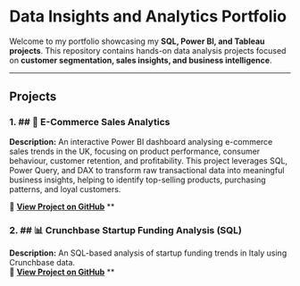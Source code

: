 # Data Insights and Analytics Portfolio

Welcome to my portfolio showcasing my **SQL, Power BI, and Tableau projects**. This repository contains hands-on data analysis projects focused on **customer segmentation, sales insights, and business intelligence**.

---
##  Projects

### 1. ## 🛒 E-Commerce Sales Analytics 
**Description:** An interactive Power BI dashboard analysing e-commerce sales trends in the UK, focusing on product performance, consumer behaviour, customer retention, and profitability. This project leverages SQL, Power Query, and DAX to transform raw transactional data into meaningful business insights, helping to identify top-selling products, purchasing patterns, and loyal customers.

🔗 **[View Project on GitHub](https://github.com/MariaElenaLasiu/E-Commerce-Sales-Analytics)**
**

### 2. ## 📊 Crunchbase Startup Funding Analysis (SQL)
**Description:** An SQL-based analysis of startup funding trends in Italy using Crunchbase data.  
🔗 **[View Project on GitHub](https://github.com/MariaElenaLasiu/Crunchbase-Funding-Analysis.git)**
**
